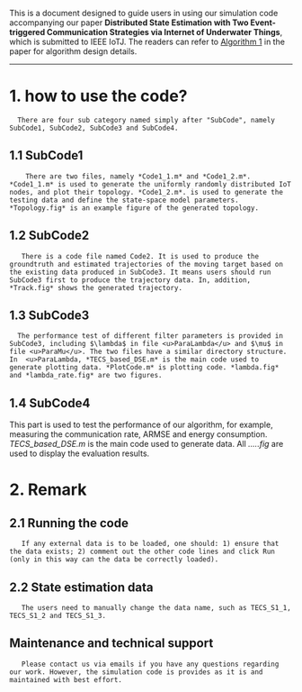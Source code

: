 This is a document designed to guide users in using our simulation code accompanying our paper **Distributed State Estimation with Two Event-triggered Communication Strategies via Internet of Underwater Things**, which is submitted to IEEE IoTJ. The readers can refer to <u>Algorithm 1</u> in the paper for algorithm design details.

***

# 1. how to use the code?

      There are four sub category named simply after "SubCode", namely SubCode1, SubCode2, SubCode3 and SubCode4.

## 1.1 SubCode1

        There are two files, namely *Code1_1.m* and *Code1_2.m*. *Code1_1.m* is used to generate the uniformly randomly distributed IoT nodes, and plot their topology. *Code1_2.m*. is used to generate the testing data and define the state-space model parameters. *Topology.fig* is an example figure of the generated topology.

## 1.2 SubCode2

       There is a code file named Code2. It is used to produce the groundtruth and estimated trajectories of the moving target based on the existing data produced in SubCode3. It means users should run SubCode3 first to produce the trajectory data. In, addition, *Track.fig* shows the generated trajectory.

## 1.3 SubCode3

      The performance test of different filter parameters is provided in SubCode3, including $\lambda$ in file <u>ParaLambda</u> and $\mu$ in file <u>ParaMu</u>. The two files have a similar directory structure. In  <u>ParaLambda, *TECS_based_DSE.m* is the main code used to generate plotting data. *PlotCode.m* is plotting code. *lambda.fig* and *lambda_rate.fig* are two figures.

## 1.4 SubCode4

This part is used to test the performance of our algorithm, for example, measuring the communication rate, ARMSE and energy consumption. *TECS_based_DSE.m* is the main code used to generate data. All *.....fig* are used to display the evaluation results.

# 2. Remark

## 2.1 Running the code

       If any external data is to be loaded, one should: 1) ensure that the data exists; 2) comment out the other code lines and click Run (only in this way can the data be correctly loaded).

## 2.2 State estimation data

       The users need to manually change the data name, such as TECS_S1_1, TECS_S1_2 and TECS_S1_3.

## Maintenance and technical support

       Please contact us via emails if you have any questions regarding our work. However, the simulation code is provides as it is and maintained with best effort. 
